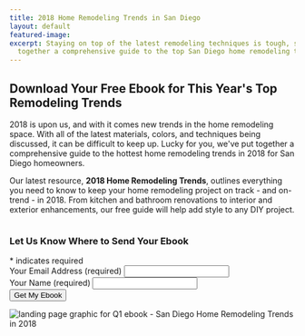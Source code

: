 ```yaml
---
title: 2018 Home Remodeling Trends in San Diego
layout: default
featured-image: 
excerpt: Staying on top of the latest remodeling techniques is tough, so we've put
  together a comprehensive guide to the top San Diego home remodeling trends in 2018.
---
```


## Download Your Free Ebook for This Year's Top Remodeling Trends

2018 is upon us, and with it comes new trends in the home remodeling space. With all of the latest materials, colors, and techniques being discussed, it can be difficult to keep up. Lucky for you, we've put together a comprehensive guide to the hottest home remodeling trends in 2018 for San Diego homeowners.

Our latest resource, **2018 Home Remodeling Trends**, outlines everything you need to know to keep your home remodeling project on track - and on-trend - in 2018. From kitchen and bathroom renovations to interior and exterior enhancements, our free guide will help add style to any DIY project.

<div class="row">
  <div class="medium-5 columns">
    <!-- Begin MailChimp Q1 EBOOK Form -->
    <div id="mc_embed_signup">
    <form action="https://murraylampert.us8.list-manage.com/subscribe/post?u=fe05d588de33f292046b593e2&amp;id=b3fa456c66" method="post" id="mc-embedded-subscribe-form" name="mc-embedded-subscribe-form" class="validate" target="_blank" novalidate>
        <div id="mc_embed_signup_scroll">
    	<h3>Let Us Know Where to Send Your Ebook</h3>
    <div class="indicates-required"><span class="asterisk">*</span> indicates required</div>
    <div class="mc-field-group">
    	<label for="mce-EMAIL">Your Email Address (required)</label>
    	<input type="email" value="" name="EMAIL" class="required email" id="mce-EMAIL">
    </div>
    <div class="mc-field-group">
    	<label for="mce-FNAME">Your Name (required)</label>
    	<input type="text" value="" name="FULLNAME" class="required name" id="mce-FULLNAME">
    </div>
    	<div id="mce-responses" class="clear">
    		<div class="response" id="mce-error-response" style="display:none"></div>
    		<div class="response" id="mce-success-response" style="display:none"></div>
    	</div>
      <!-- real people should not fill this in and expect good things - do not remove this or risk form bot signups-->
        <div style="position: absolute; left: -5000px;" aria-hidden="true"><input type="text" name="b_fe05d588de33f292046b593e2_b3fa456c66" tabindex="-1" value=""></div>
        <div class="clear"><input type="submit" value="Get My Ebook" name="subscribe" id="mc-embedded-subscribe" class="button"></div>
        </div>
    </form>
    </div>
    <!-- End MailChimp Q1 EBOOK Form -->
  </div>
  <div class="medium-7 columns">
    <img src="/uploads/Q1-ebook-landing-page-graphic.png" alt="landing page graphic for Q1 ebook - San Diego Home Remodeling Trends in 2018" title="San Diego Home Remodeling Trends in 2018">
  </div>
</div>
<!-- Add some spacing between content and quick-contact form -->
<div class="two spacing"></div>
